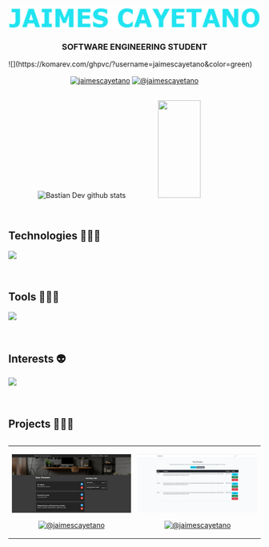 <p align="center">
  <picture>
    <img src="https://github.com/jaimescayetano/jaimescayetano/blob/main/src/logo.png">
  </picture>
  <h3 align="center">SOFTWARE ENGINEERING STUDENT</h3>
  ![](https://komarev.com/ghpvc/?username=jaimescayetano&color=green)
</p>

<p align="center">
  <a href="https://www.linkedin.com/in/jaimescayetano" target="blank"><img align="center" src="https://img.shields.io/badge/LinkedIn-0077B5?style=for-the-badge&logo=linkedin&logoColor=white" alt="jaimescayetano"/></a>
  <a href = "mailto:jaimescayetanoj@gmail.com" target="blank"><img align="center" src="https://img.shields.io/badge/Gmail-D14836?style=for-the-badge&logo=gmail&logoColor=white" alt="@jaimescayetano"  /></a>
</p>

<br>


<div align="center">  
  <img width="49%" height="195px" src="https://github-readme-stats.vercel.app/api?username=jaimescayetano&show_icons=true&count_private=true&hide_border=true&title_color=02D9F7FF&icon_color=02D9F7FF&text_color=c9d1d9&bg_color=0d1117" alt="Bastian Dev github stats" /> 
  
  <img width="41%" height="195px" src="https://github-readme-stats.vercel.app/api/top-langs/?username=jaimescayetano&layout=compact&hide_border=true&title_color=02D9F7FF&text_color=02D9F7FF&bg_color=0d1117" />
</div> 

<!--Intro end-->
  </p>  
<br>

<h2 >Technologies 👨🏻‍💻</h2>
<!--tech stack icons-->
<p align="left">
  <a href="https://skillicons.dev">
    <img src="https://skillicons.dev/icons?i=html,css,sass,nodejs,py,java,php,cs,sqlite,mysql&perline=12" />
  </a>
</p>
<br>

<h2 >Tools 👨🏻‍💻</h2>
<!--tech stack icons-->
<p align="left">
  <a href="https://skillicons.dev">
    <img src="https://skillicons.dev/icons?i=eclipse,git,github,linux,vscode,figma,visualstudio&perline=12" />
  </a>
</p>
<br>

<h2 >Interests 👽</h2>
<!--tech stack icons-->
<p align="left">
  <a href="https://skillicons.dev">
    <img src="https://skillicons.dev/icons?i=ts,docker,react,laravel,arch,ps&perline=12" />
  </a>
</p>
<br>


<!-------------------------->
<div id="proyectos">
<h2 >Projects 👨🏻‍💻</h2>

<table align="left" >
<tr border="none">
  <td width="25%" align="center">
    <p align="center">
     <a href="" title="Go to Source">
        <img align="center" width=100% src="https://raw.githubusercontent.com/jaimescayetano/jaimescayetano/main/src/SchoolProductivity.jpg" alt="SchoolProductivity" /></a>
      </p>
    <p align="center">
      <a href="" target="blank"><img align="center" src="https://img.shields.io/badge/GitHub-100000?style=for-the-badge&logo=github&logoColor=white" alt="@jaimescayetano" /></a>
    </p>       
</td>
<td width="25%" align="center">
    <p align="center">
     <a href="" title="Go to Source">
        <img align="center" width=100% src="https://raw.githubusercontent.com/jaimescayetano/jaimescayetano/main/src/YourGoals.png" alt="YourGoals" /></a>
      </p>
    <p align="center">
      <a href="https://github.com/jaimescayetano/your-goals" target="blank"><img align="center" src="https://img.shields.io/badge/GitHub-100000?style=for-the-badge&logo=github&logoColor=white" alt="@jaimescayetano" /></a>
    </p>       
</td>
  
</tr>
</table>
  </div>
<br>
<br><br>
<br>
<br><br><br>
<br><br>
